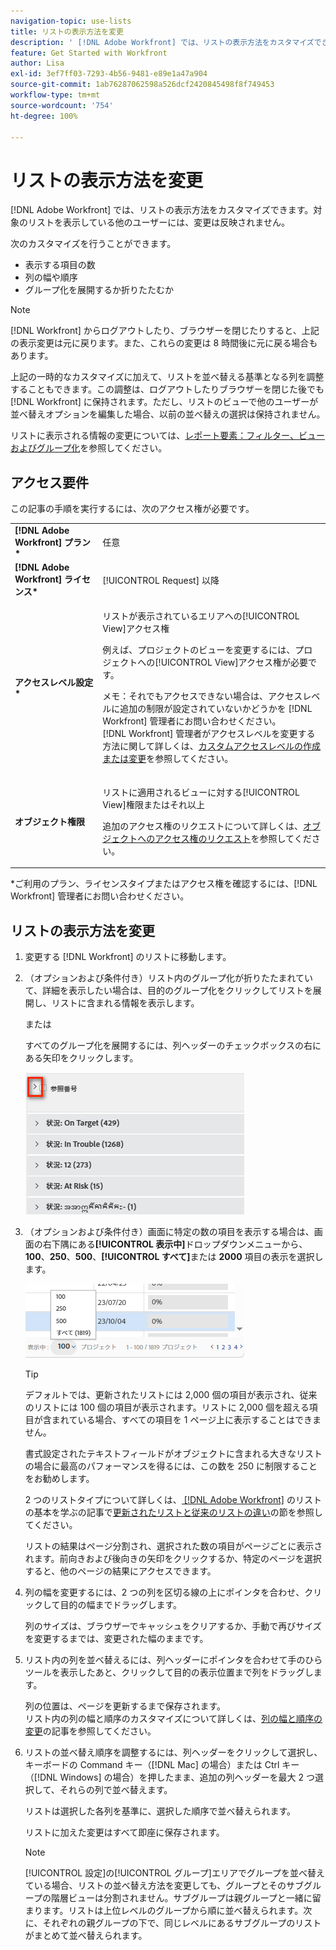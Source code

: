```yaml
---
navigation-topic: use-lists
title: リストの表示方法を変更
description: ' [!DNL Adobe Workfront] では、リストの表示方法をカスタマイズできます。対象のリストを表示している他のユーザーには、変更は反映されません。'
feature: Get Started with Workfront
author: Lisa
exl-id: 3ef7ff03-7293-4b56-9481-e89e1a47a904
source-git-commit: 1ab76287062598a526dcf2420845498f8f749453
workflow-type: tm+mt
source-wordcount: '754'
ht-degree: 100%

---
```


# リストの表示方法を変更

[!DNL Adobe Workfront] では、リストの表示方法をカスタマイズできます。対象のリストを表示している他のユーザーには、変更は反映されません。

次のカスタマイズを行うことができます。

* 表示する項目の数
* 列の幅や順序
* グループ化を展開するか折りたたむか

>[!NOTE]
>
>[!DNL Workfront] からログアウトしたり、ブラウザーを閉じたりすると、上記の表示変更は元に戻ります。また、これらの変更は 8 時間後に元に戻る場合もあります。

上記の一時的なカスタマイズに加えて、リストを並べ替える基準となる列を調整することもできます。この調整は、ログアウトしたりブラウザーを閉じた後でも [!DNL Workfront] に保持されます。ただし、リストのビューで他のユーザーが並べ替えオプションを編集した場合、以前の並べ替えの選択は保持されません。

リストに表示される情報の変更については、[レポート要素：フィルター、ビューおよびグループ化](../../../reports-and-dashboards/reports/reporting-elements/reporting-elements-filters-views-groupings.md)を参照してください。

## アクセス要件

この記事の手順を実行するには、次のアクセス権が必要です。

<table style="table-layout:auto"> 
 <col> 
 <col> 
 <tbody> 
  <tr> 
   <td role="rowheader"><strong>[!DNL Adobe Workfront] プラン*</strong></td> 
   <td> <p>任意</p> </td> 
  </tr> 
  <tr> 
   <td role="rowheader"><strong>[!DNL Adobe Workfront] ライセンス*</strong></td> 
   <td> <p>[!UICONTROL Request] 以降</p> </td> 
  </tr> 
  <tr> 
   <td role="rowheader"><strong>アクセスレベル設定*</strong></td> 
   <td> <p>リストが表示されているエリアへの[!UICONTROL View]アクセス権</p> <p>例えば、プロジェクトのビューを変更するには、プロジェクトへの[!UICONTROL View]アクセス権が必要です。</p> <p>メモ：それでもアクセスできない場合は、アクセスレベルに追加の制限が設定されていないかどうかを [!DNL Workfront] 管理者にお問い合わせください。<br>[!DNL Workfront] 管理者がアクセスレベルを変更する方法に関して詳しくは、<a href="../../../administration-and-setup/add-users/configure-and-grant-access/create-modify-access-levels.md" class="MCXref xref">カスタムアクセスレベルの作成または変更</a>を参照してください。</p> </td> 
  </tr> 
  <tr> 
   <td role="rowheader"><strong>オブジェクト権限</strong></td> 
   <td> <p>リストに適用されるビューに対する[!UICONTROL View]権限またはそれ以上</p> <p>追加のアクセス権のリクエストについて詳しくは、<a href="../../../workfront-basics/grant-and-request-access-to-objects/request-access.md" class="MCXref xref">オブジェクトへのアクセス権のリクエスト</a>を参照してください。</p> </td> 
  </tr> 
 </tbody> 
</table>

&#42;ご利用のプラン、ライセンスタイプまたはアクセス権を確認するには、[!DNL Workfront] 管理者にお問い合わせください。

## リストの表示方法を変更

1. 変更する [!DNL Workfront] のリストに移動します。

   <!--
   <p data-mc-conditions="QuicksilverOrClassic.Draft mode"> 
   <MadCap:conditionalText data-mc-conditions="QuicksilverOrClassic.Draft mode">
   By default, groupings are collapsed.
   </MadCap:conditionalText>
   <br> </p>
   -->

1. （オプションおよび条件付き）リスト内のグループ化が折りたたまれていて、詳細を表示したい場合は、目的のグループ化をクリックしてリストを展開し、リストに含まれる情報を表示します。

   または

   すべてのグループ化を展開するには、列ヘッダーのチェックボックスの右にある矢印をクリックします。

   ![expand_groupings__1_.png](assets/expand-groupings--1--350x227.png)

1. （オプションおよび条件付き）画面に特定の数の項目を表示する場合は、画面の右下隅にある&#x200B;**[!UICONTROL 表示中]**&#x200B;ドロップダウンメニューから、**100**、**250**、**500**、**[!UICONTROL すべて]**&#x200B;または **2000** 項目の表示を選択します。

   ![](assets/list-number-page-350x119.png)

   >[!TIP]
   >
   >デフォルトでは、更新されたリストには 2,000 個の項目が表示され、従来のリストには 100 個の項目が表示されます。リストに 2,000 個を超える項目が含まれている場合、すべての項目を 1 ページ上に表示することはできません。
   >
   >
   >書式設定されたテキストフィールドがオブジェクトに含まれる大きなリストの場合に最高のパフォーマンスを得るには、この数を 250 に制限することをお勧めします。
   >
   >
   >2 つのリストタイプについて詳しくは、[ [!DNL Adobe Workfront]](../../../workfront-basics/navigate-workfront/use-lists/view-items-in-a-list.md) のリストの基本を学ぶの記事で[更新されたリストと従来のリストの違い](../../../workfront-basics/navigate-workfront/use-lists/view-items-in-a-list.md#updated)の節を参照してください。

   リストの結果はページ分割され、選択された数の項目がページごとに表示されます。前向きおよび後向きの矢印をクリックするか、特定のページを選択すると、他のページの結果にアクセスできます。

1. 列の幅を変更するには、2 つの列を区切る線の上にポインタを合わせ、クリックして目的の幅までドラッグします。

   列のサイズは、ブラウザーでキャッシュをクリアするか、手動で再びサイズを変更するまでは、変更された幅のままです。

1. リスト内の列を並べ替えるには、列ヘッダーにポインタを合わせて手のひらツールを表示したあと、クリックして目的の表示位置まで列をドラッグします。

   列の位置は、ページを更新するまで保存されます。\
   リスト内の列の幅と順序のカスタマイズについて詳しくは、[列の幅と順序の変更](../../../reports-and-dashboards/reports/reporting-elements/modify-column-width-order.md)の記事を参照してください。

1. リストの並べ替え順序を調整するには、列ヘッダーをクリックして選択し、キーボードの Command キー（[!DNL Mac] の場合）または Ctrl キー（[!DNL Windows] の場合）を押したまま、追加の列ヘッダーを最大 2 つ選択して、それらの列で並べ替えます。

   リストは選択した各列を基準に、選択した順序で並べ替えられます。

   リストに加えた変更はすべて即座に保存されます。

   >[!NOTE]
   >
   >[!UICONTROL 設定]の[!UICONTROL グループ]エリアでグループを並べ替えている場合、リストの並べ替え方法を変更しても、グループとそのサブグループの階層ビューは分割されません。サブグループは親グループと一緒に留まります。リストは上位レベルのグループから順に並べ替えられます。次に、それぞれの親グループの下で、同じレベルにあるサブグループのリストがまとめて並べ替えられます。

